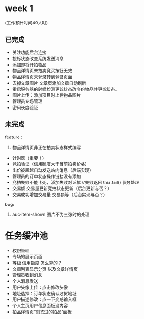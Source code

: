 # week 1 
(工作预计时间40人时)

## 已完成

- 关注功能后台连接  
- 投标状态改变系统发送消息
- 添加即将开拍物品
- 物品详情页未拍卖竞买按钮无效 
- 物品详情页未登录转到登录页面 
- 去掉文章图片 文章页添加文章自动刷新
- 重启服务器的时候检测更新状态改变的物品并更新状态。
- 图片上传：添加项目时上传物品图片
- 管理员专场管理
- 密码长度验证

## 未完成

feature：

1. 物品详情页非正在拍卖状态样式编写
- 计时器（重要！）
- 竞拍验证（信用额度大于当前拍卖价格）
- 出价被超越自动发送站内消息（后端实现）
- 管理员的订单状态操作链接没有添加
- 竞拍失败不能卡死，添加失败对话框 //失败返回 this.fail() 事务处理
- 交易额 交易量更新竞拍状态更新（后台更新与否？）
- 交易成功增加交易量 交易额等（后台实现与否？）


bug:

1. auc-item-shown 图片不为三张时的处理

# 任务缓冲池

- 权限管理
- 专场的展示页面
- 等级 信用额度 怎么算的？
- 文章列表显示分页 以及文章详情页
- 管理员收到消息
- 个人消息发送
- 用户头像上传：点击修改头像
- 地址选择：订单状态确认收货地址
- 用户描述修改：点一下变成输入框
- 个人主页用户信息面板没内容
- 拍品详情页“浏览过的拍品”面板